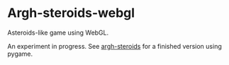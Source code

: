 # Argh-steroids-webgl

Asteroids-like game using WebGL. 

An experiment in progress. See
[argh-steroids](https://github.com/jcupitt/argh-steroids) for a finished 
version using pygame.


